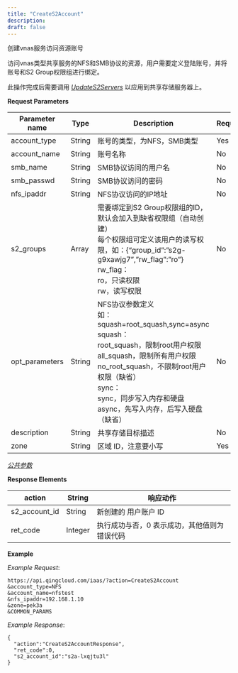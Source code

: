 ```yaml
---
title: "CreateS2Account"
description: 
draft: false
---
```


创建vnas服务访问资源账号

访问vnas类型共享服务的NFS和SMB协议的资源，用户需要定义登陆账号，并将账号和S2 Group权限组进行绑定。

此操作完成后需要调用 [_UpdateS2Servers_](../update_s2_servers/) 以应用到共享存储服务器上。

**Request Parameters**

| Parameter name | Type | Description | Required |
| --- | --- | --- | --- |
| account_type | String | 账号的类型，为NFS，SMB类型 | Yes |
| account_name | String | 账号名称 | No |
| smb_name | String | SMB协议访问的用户名 | No |
| smb_passwd | String | SMB协议访问的密码 | No |
| nfs_ipaddr | String | NFS协议访问的IP地址 | No |
| s2_groups | Array | 需要绑定到S2 Group权限组的ID，默认会加入到缺省权限组（自动创建）<br/>每个权限组可定义该用户的读写权限，如：{“group_id”:”s2g-g9xawjg7”,”rw_flag”:”ro”}<br/>rw_flag：<br/> ro，只读权限<br/> rw，读写权限 | No |
| opt_parameters | String | NFS协议参数定义<br/>如：squash=root_squash,sync=async<br/>squash：<br/> root_squash，限制root用户权限<br/> all_squash，限制所有用户权限<br/> no_root_squash，不限制root用户权限（缺省）<br/> sync：<br/> sync，同步写入内存和硬盘<br/> async，先写入内存，后写入硬盘（缺省） | No |
| description | String | 共享存储目标描述 | No |
| zone | String | 区域 ID，注意要小写 | Yes |

[_公共参数_](../../../parameters/)

**Response Elements**

| action | String | 响应动作 |
| --- | --- | --- |
| s2_account_id | String | 新创建的 用户账户 ID |
| ret_code | Integer | 执行成功与否，0 表示成功，其他值则为错误代码 |

**Example**

_Example Request_:

```
https://api.qingcloud.com/iaas/?action=CreateS2Account
&account_type=NFS
&account_name=nfstest
&nfs_ipaddr=192.168.1.10
&zone=pek3a
&COMMON_PARAMS
```

_Example Response_:

```
{
  "action":"CreateS2AccountResponse",
  "ret_code":0,
  "s2_account_id":"s2a-lxqjtu3l"
}
```

